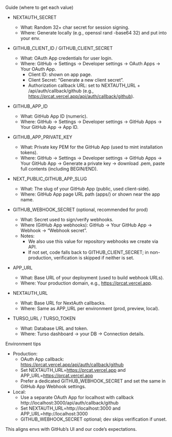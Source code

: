 Guide (where to get each value)
- NEXTAUTH_SECRET
  - What: Random 32+ char secret for session signing.
  - Where: Generate locally (e.g., openssl rand -base64 32) and put into your env.

- GITHUB_CLIENT_ID / GITHUB_CLIENT_SECRET
  - What: OAuth App credentials for user login.
  - Where: GitHub → Settings → Developer settings → OAuth Apps → Your OAuth App.
    - Client ID: shown on app page.
    - Client Secret: “Generate a new client secret”.
    - Authorization callback URL: set to NEXTAUTH_URL + /api/auth/callback/github (e.g., https://prcat.vercel.app/api/auth/callback/github).

- GITHUB_APP_ID
  - What: GitHub App ID (numeric).
  - Where: GitHub → Settings → Developer settings → GitHub Apps → Your GitHub App → App ID.

- GITHUB_APP_PRIVATE_KEY
  - What: Private key PEM for the GitHub App (used to mint installation tokens).
  - Where: GitHub → Settings → Developer settings → GitHub Apps → Your GitHub App → Generate a private key → download .pem, paste full contents (including BEGIN/END).

- NEXT_PUBLIC_GITHUB_APP_SLUG
  - What: The slug of your GitHub App (public, used client-side).
  - Where: GitHub App page URL path (apps/<slug>) or shown near the app name.

- GITHUB_WEBHOOK_SECRET (optional, recommended for prod)
  - What: Secret used to sign/verify webhooks.
  - Where (GitHub App webhooks): GitHub → Your GitHub App → Webhook → “Webhook secret”.
  - Notes:
    - We also use this value for repository webhooks we create via API.
    - If not set, code falls back to GITHUB_CLIENT_SECRET; in non-production, verification is skipped if neither is set.

- APP_URL
  - What: Base URL of your deployment (used to build webhook URLs).
  - Where: Your production domain, e.g., https://prcat.vercel.app.

- NEXTAUTH_URL
  - What: Base URL for NextAuth callbacks.
  - Where: Same as APP_URL per environment (prod, preview, local).

- TURSO_URL / TURSO_TOKEN
  - What: Database URL and token.
  - Where: Turso dashboard → your DB → Connection details.

Environment tips
- Production:
  - OAuth App callback: https://prcat.vercel.app/api/auth/callback/github
  - Set NEXTAUTH_URL=https://prcat.vercel.app and APP_URL=https://prcat.vercel.app
  - Prefer a dedicated GITHUB_WEBHOOK_SECRET and set the same in GitHub App Webhook settings.
- Local:
  - Use a separate OAuth App for localhost with callback http://localhost:3000/api/auth/callback/github
  - Set NEXTAUTH_URL=http://localhost:3000 and APP_URL=http://localhost:3000
  - GITHUB_WEBHOOK_SECRET optional; dev skips verification if unset.

This aligns envs with GitHub’s UI and our code’s expectations.